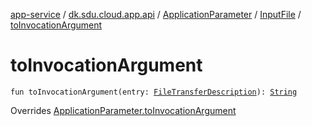 [app-service](../../../index.md) / [dk.sdu.cloud.app.api](../../index.md) / [ApplicationParameter](../index.md) / [InputFile](index.md) / [toInvocationArgument](./to-invocation-argument.md)

# toInvocationArgument

`fun toInvocationArgument(entry: `[`FileTransferDescription`](../../-file-transfer-description/index.md)`): `[`String`](https://kotlinlang.org/api/latest/jvm/stdlib/kotlin/-string/index.html)

Overrides [ApplicationParameter.toInvocationArgument](../to-invocation-argument.md)

